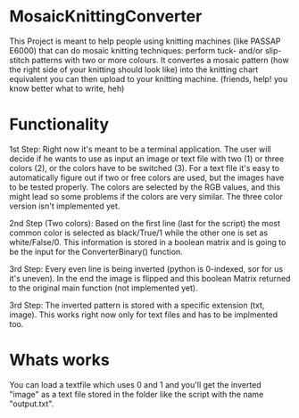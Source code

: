 # MosaicKnittingConverter

This Project is meant to help people using knitting machines (like PASSAP E6000) that can do mosaic knitting techniques: perform tuck- and/or slip-stitch patterns with two or more colours. It convertes a mosaic pattern (how the right side of your knitting should look like) into the knitting chart equivalent you can then upload to your knitting machine. 
(friends, help! you know better what to write, heh)

# Functionality
1st Step: Right now it's meant to be a terminal application. The user will decide if he wants to use as input an image or text file with two (1) or three colors (2), or the colors have to be switched (3). For a text file it's easy to automatically figure out if two or free colors are used, but the images have to be tested properly. The colors are selected by the RGB values, and this might lead so some problems if the colors are very similar. The three color version isn't implemented yet.

2nd Step (Two colors): Based on the first line (last for the script) the most common color is selected as black/True/1 while the other one is set as white/False/0. This information is stored in a boolean matrix and is going to be the input for the ConverterBinary() function.

3rd Step: Every even line is being inverted (python is 0-indexed, sor for us it's uneven). In the end the image is flipped and this boolean Matrix returned to the original main function (not implemented yet).

3rd Step: The inverted pattern is stored with a specific extension (txt, image). This works right now only for text files and has to be implmented too.

# Whats works
You can load a textfile which uses 0 and 1 and you'll get the inverted "image" as a text file stored in the folder like the script with the name "output.txt". 
